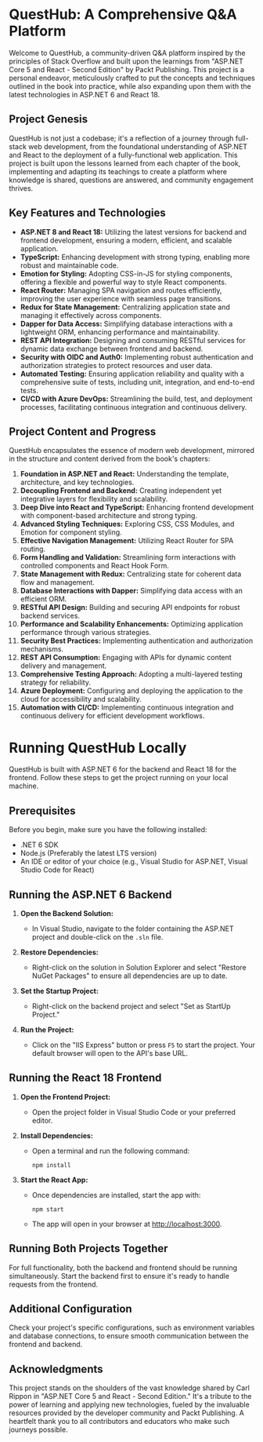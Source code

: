 # QuestHub: A Comprehensive Q&A Platform

Welcome to QuestHub, a community-driven Q&A platform inspired by the principles of Stack Overflow and built upon the learnings from "ASP.NET Core 5 and React - Second Edition" by Packt Publishing. This project is a personal endeavor, meticulously crafted to put the concepts and techniques outlined in the book into practice, while also expanding upon them with the latest technologies in ASP.NET 6 and React 18.

## Project Genesis

QuestHub is not just a codebase; it's a reflection of a journey through full-stack web development, from the foundational understanding of ASP.NET and React to the deployment of a fully-functional web application. This project is built upon the lessons learned from each chapter of the book, implementing and adapting its teachings to create a platform where knowledge is shared, questions are answered, and community engagement thrives.

## Key Features and Technologies

- **ASP.NET 8 and React 18:** Utilizing the latest versions for backend and frontend development, ensuring a modern, efficient, and scalable application.
- **TypeScript:** Enhancing development with strong typing, enabling more robust and maintainable code.
- **Emotion for Styling:** Adopting CSS-in-JS for styling components, offering a flexible and powerful way to style React components.
- **React Router:** Managing SPA navigation and routes efficiently, improving the user experience with seamless page transitions.
- **Redux for State Management:** Centralizing application state and managing it effectively across components.
- **Dapper for Data Access:** Simplifying database interactions with a lightweight ORM, enhancing performance and maintainability.
- **REST API Integration:** Designing and consuming RESTful services for dynamic data exchange between frontend and backend.
- **Security with OIDC and Auth0:** Implementing robust authentication and authorization strategies to protect resources and user data.
- **Automated Testing:** Ensuring application reliability and quality with a comprehensive suite of tests, including unit, integration, and end-to-end tests.
- **CI/CD with Azure DevOps:** Streamlining the build, test, and deployment processes, facilitating continuous integration and continuous delivery.

## Project Content and Progress

QuestHub encapsulates the essence of modern web development, mirrored in the structure and content derived from the book's chapters:

1. **Foundation in ASP.NET and React:** Understanding the template, architecture, and key technologies.
2. **Decoupling Frontend and Backend:** Creating independent yet integrative layers for flexibility and scalability.
3. **Deep Dive into React and TypeScript:** Enhancing frontend development with component-based architecture and strong typing.
4. **Advanced Styling Techniques:** Exploring CSS, CSS Modules, and Emotion for component styling.
5. **Effective Navigation Management:** Utilizing React Router for SPA routing.
6. **Form Handling and Validation:** Streamlining form interactions with controlled components and React Hook Form.
7. **State Management with Redux:** Centralizing state for coherent data flow and management.
8. **Database Interactions with Dapper:** Simplifying data access with an efficient ORM.
9. **RESTful API Design:** Building and securing API endpoints for robust backend services.
10. **Performance and Scalability Enhancements:** Optimizing application performance through various strategies.
11. **Security Best Practices:** Implementing authentication and authorization mechanisms.
12. **REST API Consumption:** Engaging with APIs for dynamic content delivery and management.
13. **Comprehensive Testing Approach:** Adopting a multi-layered testing strategy for reliability.
14. **Azure Deployment:** Configuring and deploying the application to the cloud for accessibility and scalability.
15. **Automation with CI/CD:** Implementing continuous integration and continuous delivery for efficient development workflows.

# Running QuestHub Locally

QuestHub is built with ASP.NET 6 for the backend and React 18 for the frontend. Follow these steps to get the project running on your local machine.

## Prerequisites

Before you begin, make sure you have the following installed:
- .NET 6 SDK
- Node.js (Preferably the latest LTS version)
- An IDE or editor of your choice (e.g., Visual Studio for ASP.NET, Visual Studio Code for React)

## Running the ASP.NET 6 Backend

1. **Open the Backend Solution:**
   - In Visual Studio, navigate to the folder containing the ASP.NET project and double-click on the `.sln` file.

2. **Restore Dependencies:**
   - Right-click on the solution in Solution Explorer and select "Restore NuGet Packages" to ensure all dependencies are up to date.

3. **Set the Startup Project:**
   - Right-click on the backend project and select "Set as StartUp Project."

4. **Run the Project:**
   - Click on the "IIS Express" button or press `F5` to start the project. Your default browser will open to the API's base URL.

## Running the React 18 Frontend

1. **Open the Frontend Project:**
   - Open the project folder in Visual Studio Code or your preferred editor.

2. **Install Dependencies:**
   - Open a terminal and run the following command:
     ```
     npm install
     ```

3. **Start the React App:**
   - Once dependencies are installed, start the app with:
     ```
     npm start
     ```
   - The app will open in your browser at [http://localhost:3000](http://localhost:3000).

## Running Both Projects Together

For full functionality, both the backend and frontend should be running simultaneously. Start the backend first to ensure it's ready to handle requests from the frontend.

## Additional Configuration

Check your project's specific configurations, such as environment variables and database connections, to ensure smooth communication between the frontend and backend.


## Acknowledgments

This project stands on the shoulders of the vast knowledge shared by Carl Rippon in "ASP.NET Core 5 and React - Second Edition." It's a tribute to the power of learning and applying new technologies, fueled by the invaluable resources provided by the developer community and Packt Publishing. A heartfelt thank you to all contributors and educators who make such journeys possible.

